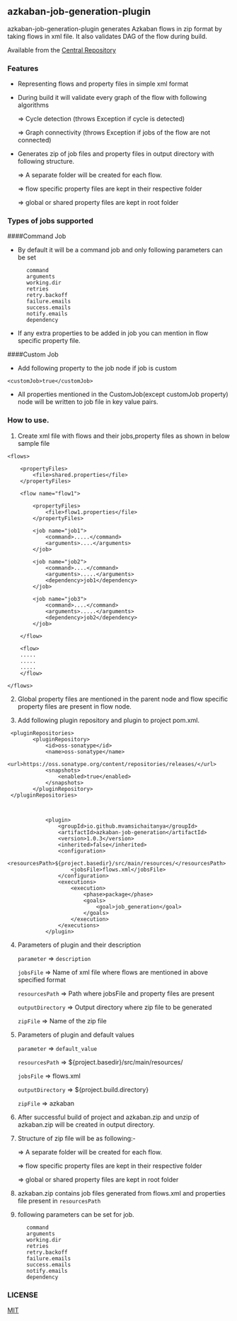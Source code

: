 ## azkaban-job-generation-plugin

azkaban-job-generation-plugin generates Azkaban flows in zip format by taking flows in xml file.
It also validates DAG of the flow during build.

Available from the [Central Repository](https://mvnrepository.com/artifact/io.github.mvamsichaitanya/azkaban-job-generation) 

### Features

* Representing flows and property files in simple xml format

* During build it will validate every graph of the flow with following algorithms
 
   => Cycle detection (throws Exception if cycle is detected)
 
   => Graph connectivity (throws Exception if jobs of the flow are not connected)
 
* Generates zip of job files and property files in output directory with following structure.
  
   => A separate folder will be created for each flow.
   
   => flow specific property files are kept in their respective folder
   
   => global or shared property files are kept in root folder 

### Types of jobs supported

####Command Job

* By default it will be a command job and only following parameters can be set

```
      command
      arguments
      working.dir
      retries
      retry.backoff
      failure.emails
      success.emails
      notify.emails
      dependency

```

* If any extra properties to be added in job you can mention in flow specific property file.

####Custom Job

* Add following property to the job node if job is custom

```
<customJob>true</customJob>
```

* All properties mentioned in the CustomJob(except customJob property) node will be written to 
job file in key value pairs.

### How to use.

1. Create xml file with flows and their jobs,property files as shown in below sample file

```
<flows>

    <propertyFiles>
        <file>shared.properties</file>
    </propertyFiles>

    <flow name="flow1">
       
        <propertyFiles>
            <file>flow1.properties</file>
        </propertyFiles>

        <job name="job1">
            <command>.....</command>
            <arguments>....</arguments>
        </job>
        
        <job name="job2">
            <command>....</command>
            <arguments>.....</arguments>
            <dependency>job1</dependency>
        </job>
        
        <job name="job3">
            <command>....</command>
            <arguments>.....</arguments>
            <dependency>job2</dependency>
        </job>
    
    </flow>
    
    <flow>
    .....
    .....
    .....
    </flow>

</flows>
```

2. Global property files are mentioned in the parent node and flow specific property files are present in flow node.

3. Add following plugin repository and plugin to project pom.xml.

```    
 <pluginRepositories>
        <pluginRepository>
            <id>oss-sonatype</id>
            <name>oss-sonatype</name>
            <url>https://oss.sonatype.org/content/repositories/releases/</url>
            <snapshots>
                <enabled>true</enabled>
            </snapshots>
        </pluginRepository>
 </pluginRepositories>
       
       
```

```      
            <plugin>
                <groupId>io.github.mvamsichaitanya</groupId>
                <artifactId>azkaban-job-generation</artifactId>
                <version>1.0.3</version>
                <inherited>false</inherited>
                <configuration>
                    <resourcesPath>${project.basedir}/src/main/resources/</resourcesPath>
                    <jobsFile>flows.xml</jobsFile>
                </configuration>
                <executions>
                    <execution>
                        <phase>package</phase>
                        <goals>
                            <goal>job_generation</goal>
                        </goals>
                    </execution>
                </executions>
            </plugin>
```


4. Parameters of plugin and their description

    ```parameter```       =>         ```description```
        
    ```jobsFile```        =>         Name of xml file where flows are mentioned in above specified format
    
    ```resourcesPath```   =>         Path where jobsFile and property files are present

    ```outputDirectory``` =>         Output directory where zip file to be generated
    
    ```zipFile```         =>          Name of the zip file
    

5. Parameters of plugin and default values

    ```parameter```       =>         ```default_value```
    
    ```resourcesPath```   =>         ${project.basedir}/src/main/resources/
    
    ```jobsFile```        =>         flows.xml
    
    ```outputDirectory``` =>         ${project.build.directory}
    
    ```zipFile```         =>          azkaban



6. After successful build of project and azkaban.zip and unzip of azkaban.zip will be created in output directory.

7. Structure of zip file will be as following:-

   => A separate folder will be created for each flow.
   
   => flow specific property files are kept in their respective folder
   
   => global or shared property files are kept in root folder 
   
8. azkaban.zip contains job files generated from flows.xml and properties file present in ```resourcesPath```

9. following parameters can be set for job.

```
      command
      arguments
      working.dir
      retries
      retry.backoff
      failure.emails
      success.emails
      notify.emails
      dependency

```

### LICENSE

[MIT](https://github.com/mvamsichaitanya/azkaban-job-generator-plugin/blob/master/LICENSE.txt)
